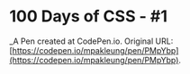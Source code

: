 # 100 Days of CSS  - #1
 _A Pen created at CodePen.io. Original URL: [https://codepen.io/mpakleung/pen/PMpYbp](https://codepen.io/mpakleung/pen/PMpYbp).

 